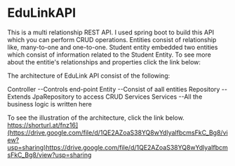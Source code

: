 # EduLinkAPI
This is a multi relationship REST API. I used spring boot to build this API which you can perform CRUD operations. Entities consist of relationship like, many-to-one and one-to-one. Student entity embedded two entities which consist of information related to the Student Entity. To see more about the entitie's relationships and properties click the link below:



The architecture of EduLink API consist of the following:

Controller
  --Controls end-point
Entity
  --Consist of aall entities
Repository
  --Extends JpaRepository to access CRUD Services
Services
  --All the business logic is written here

To see the illustration of the architecture, click the link below.
https://shorturl.at/fnz16](https://drive.google.com/file/d/1QE2AZoaS38YQ8wYdlyaIfbcmsFkC_Bg8/view?usp=sharing)https://drive.google.com/file/d/1QE2AZoaS38YQ8wYdlyaIfbcmsFkC_Bg8/view?usp=sharing


